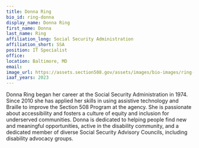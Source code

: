 ```yaml
---
title: Donna Ring
bio_id: ring-donna
display_name: Donna Ring
first_name: Donna
last_name: Ring
affiliation_long: Social Security Administration
affiliation_short: SSA
position: IT Specialist
office: 
location: Baltimore, MD
email: 
image_url: https://assets.section508.gov/assets/images/bio-images/ring-donna.jpg
iaaf_years: 2023
---
```

Donna Ring began her career at the Social Security Administration in 1974. Since 2010 she has applied her skills in using assistive technology and Braille to improve the Section 508 Program at the agency.  She is passionate about accessibility and fosters a culture of equity and inclusion for underserved communities.  Donna is dedicated to helping people find new and meaningful opportunities, active in the disability community, and a dedicated member of diverse Social Security Advisory Councils, including disability advocacy groups.